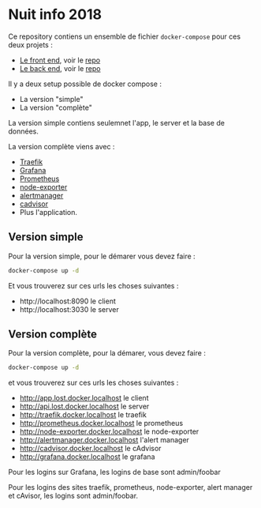 # Nuit info 2018

Ce repository contiens un ensemble de fichier `docker-compose` pour ces deux projets : 
* [Le front end](https://front-lost-nuit-info.netlify.com/), voir le [repo](https://github.com/LesBoa/front_app)
* [Le back end](https://lost-backend-nuit-info.herokuapp.com), voir le [repo](https://github.com/LesBoa/night-back)


Il y a deux setup possible de docker compose : 

* La version "simple"
* La version "complète"

La version simple contiens seulemnet l'app, le server et la base de données.


La version complète viens avec : 
* [Traefik](https://traefik.io/)
* [Grafana](https://grafana.com/)
* [Prometheus](https://prometheus.io/)
* [node-exporter](https://github.com/prometheus/node_exporter)
* [alertmanager](https://github.com/prometheus/alertmanager)
* [cadvisor](https://github.com/google/cadvisor)
* Plus l'application.

## Version simple

Pour la version simple, pour le démarer vous devez faire :

```bash
docker-compose up -d
```

Et vous trouverez sur ces urls les choses suivantes : 
* http://localhost:8090 le client
* http://localhost:3030 le server

## Version complète 

Pour la version complète, pour la démarer, vous devez faire : 

```bash
docker-compose up -d
```

et vous trouverez sur ces urls les choses suivantes : 

* http://app.lost.docker.localhost le client
* http://api.lost.docker.localhost le server
* http://traefik.docker.localhost le traefik
* http://prometheus.docker.localhost le prometheus
* http://node-exporter.docker.localhost le node-exporter
* http://alertmanager.docker.localhost l'alert manager
* http://cadvisor.docker.localhost le cAdvisor
* http://grafana.docker.localhost le grafana

Pour les logins sur Grafana, les logins de base sont admin/foobar

Pour les logins des sites traefik, prometheus, node-exporter, alert manager et cAvisor, les logins sont admin/foobar.